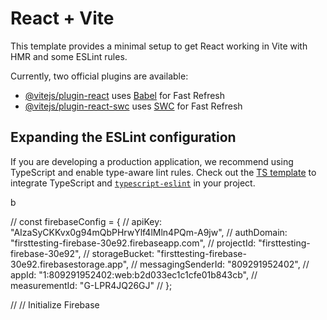 # React + Vite

This template provides a minimal setup to get React working in Vite with HMR and some ESLint rules.

Currently, two official plugins are available:

- [@vitejs/plugin-react](https://github.com/vitejs/vite-plugin-react/blob/main/packages/plugin-react/README.md) uses [Babel](https://babeljs.io/) for Fast Refresh
- [@vitejs/plugin-react-swc](https://github.com/vitejs/vite-plugin-react-swc) uses [SWC](https://swc.rs/) for Fast Refresh

## Expanding the ESLint configuration

If you are developing a production application, we recommend using TypeScript and enable type-aware lint rules. Check out the [TS template](https://github.com/vitejs/vite/tree/main/packages/create-vite/template-react-ts) to integrate TypeScript and [`typescript-eslint`](https://typescript-eslint.io) in your project.





b 





// const firebaseConfig = {
//   apiKey: "AIzaSyCKKvx0g94mQbPHrwYlf4lMln4PQm-A9jw",
//   authDomain: "firsttesting-firebase-30e92.firebaseapp.com",
//   projectId: "firsttesting-firebase-30e92",
//   storageBucket: "firsttesting-firebase-30e92.firebasestorage.app",
//   messagingSenderId: "809291952402",
//   appId: "1:809291952402:web:b2d033ec1c1cfe01b843cb",
//   measurementId: "G-LPR4JQ26GJ"
// };

// // Initialize Firebase
